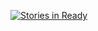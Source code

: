 [![Stories in Ready](https://badge.waffle.io/dniklaus/arduino-toggle-button.png?label=ready&title=Ready)](https://waffle.io/dniklaus/arduino-toggle-button)
